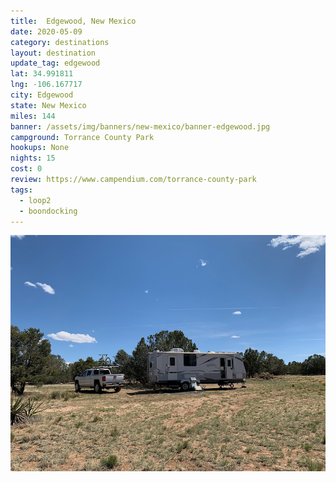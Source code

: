 ```yaml
---
title:  Edgewood, New Mexico
date: 2020-05-09
category: destinations
layout: destination
update_tag: edgewood
lat: 34.991811
lng: -106.167717
city: Edgewood
state: New Mexico
miles: 144
banner: /assets/img/banners/new-mexico/banner-edgewood.jpg
campground: Torrance County Park
hookups: None
nights: 15
cost: 0
review: https://www.campendium.com/torrance-county-park
tags:
  - loop2
  - boondocking
---
```


![edgewood campsite](/assets/img/destinations/new-mexico/edgewood.jpg)
